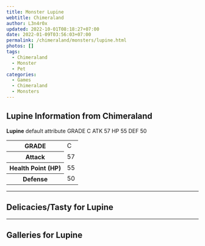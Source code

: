 ```yaml
---
title: Monster Lupine
webtitle: Chimeraland
author: L3n4r0x
updated: 2022-10-01T08:18:27+07:00
date: 2022-01-09T03:56:03+07:00
permalink: /chimeraland/monsters/lupine.html
photos: []
tags:
  - Chimeraland
  - Monster
  - Pet
categories:
  - Games
  - Chimeraland
  - Monsters
---
```


<section id="bootstrap-wrapper"><link rel="stylesheet" href="https://rawcdn.githack.com/dimaslanjaka/Web-Manajemen/bb6505ea081a75a7c845f65fb9d939276931c82f/css/bootstrap-4.5-wrapper.css"/><h2>Lupine Information from Chimeraland</h2><p><b>Lupine</b> default attribute GRADE C ATK 57 HP 55 DEF 50<table><tr><th>GRADE</th><td>C</td></tr><tr><th>Attack</th><td>57</td></tr><tr><th>Health Point (HP)</th><td>55</td></tr><tr><th>Defense</th><td>50</td></tr></table></p><hr/><h2>Delicacies/Tasty for Lupine</h2><hr/><div id="gallery"><h2>Galleries for Lupine</h2><div class="row"></div></div></section>
